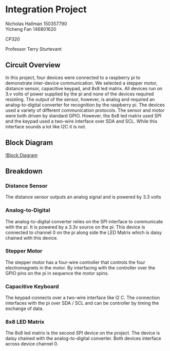 # Integration Project

Nicholas Hallman 150357790  
Yicheng Fan 146801620

CP320

Professor Terry Sturtevant  

## Circuit Overview

In this project, four devices were connected to a raspberry pi to demonstrate inter-device communication. We selected a stepper motor, distance sensor, capacitive keypad, and 8x8 led matrix. All devices run on 3.v volts of power supplied by the pi and none of the devices required resisting. The output of the sensor, however, is analog and required an analog-to-digital converter for recognition by the raspberry pi. The devices used a variety of different communication protocols. The sensor and motor were both driven by standard GPIO. However, the 8x8 led matrix used SPI and the keypad used a two-wire interface over SDA and SCL. While this interface sounds a lot like I2C it is not. 

## Block Diagram

[!Block Diagram]()

## Breakdown  
### Distance Sensor  
The distance sensor outputs an analog signal and is powered by 3.3 volts
### Analog-to-Digital  
The analog-to-digital converter relies on the SPI interface to communicate with the pi. It is powered by a 3.3v source on the pi. This device is connected to channel 0 on the pi along side the LED Matrix which is daisy chained with this device. 
### Stepper Motor  
The stepper motor has a four-wire controller that controls the four electromagnets in the motor. By interfacing with the controller over the GPIO pins on the pi in sequence the motor spins. 
### Capacitive Keyboard  
The keypad connects over a two-wire interface like I2 C. The connection interfaces with the pi over SDA / SCL and can be controller by timing the exchange of data. 
### 8x8 LED Matrix  
The 8x8 led matrix is the second SPI device on the project. The device is daisy chained with the analog-to-digital converter. Both devices interface across device channel 0.